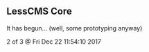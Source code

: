 LessCMS Core
------------

It has begun... (well, some prototyping anyway)

2 of 3 @ Fri Dec 22 11:54:10 2017
